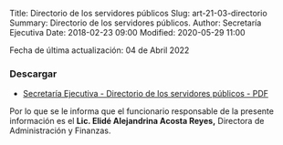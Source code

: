Title: Directorio de los servidores públicos
Slug: art-21-03-directorio
Summary: Directorio de los servidores públicos.
Author: Secretaría Ejecutiva
Date: 2018-02-23 09:00
Modified: 2020-05-29 11:00


Fecha de última actualización: 04 de Abril 2022


### Descargar

* [Secretaría Ejecutiva - Directorio de los servidores públicos - PDF](directorio-2022-0.pdf)

Por lo que se le informa que el funcionario responsable de la presente información es el **Lic. Elidé Alejandrina Acosta Reyes,** Directora de Administración y Finanzas.
